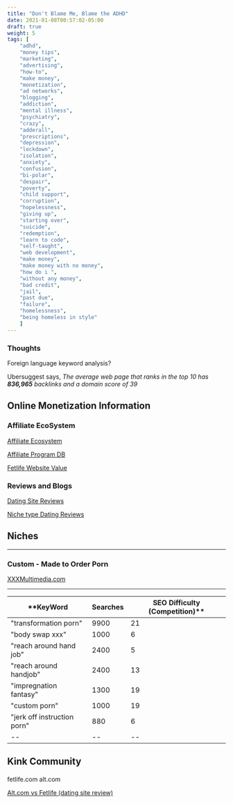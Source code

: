 ```yaml
---
title: "Don't Blame Me, Blame the ADHD"
date: 2021-01-08T00:57:02-05:00
draft: true
weight: 5
tags: [ 
    "adhd",
    "money tips",
    "marketing", 
    "advertising", 
    "how-to", 
    "make money", 
    "monetization", 
    "ad networks", 
    "blogging", 
    "addiction", 
    "mental illness", 
    "psychiatry", 
    "crazy", 
    "adderall", 
    "prescriptions", 
    "depression", 
    "lockdown", 
    "isolation", 
    "anxiety", 
    "confusion", 
    "bi-polar", 
    "despair", 
    "poverty", 
    "child support", 
    "corruption", 
    "hopelessness", 
    "giving up", 
    "starting over", 
    "suicide", 
    "redemption", 
    "learn to code", 
    "self-taught", 
    "web development", 
    "make money", 
    "make money with no money", 
    "how do i ", 
    "without any money", 
    "bad credit", 
    "jail", 
    "past due",
    "failure",
    "homelessness",
    "being homeless in style"
    ]
---
```


### Thoughts

Foreign language keyword analysis?

Ubersuggest says,
*The average web page that ranks in the top 10 has **836,965** backlinks and a domain score of 39*

## Online Monetization Information

### Affiliate EcoSystem

[Affiliate Ecosystem](https://medium.com/@vanderpehlivan/prologue-affiliate-ecosystem-0-c85724dbe617)

[Affiliate Program DB](https://www.affiliateprogramdb.com/)

[Fetlife Website Value](https://www.worthofweb.com/website-value/fetlife.com/)

### Reviews and Blogs

[Dating Site Reviews](https://www.datingsitesreviews.com/index.php?topic=online-dating)

[Niche type Dating Reviews](https://www.datingsitesreviews.com/index.php?topic=types-niche)


## Niches

---

### Custom - Made to Order Porn

[XXXMultimedia.com](https://xxxmultimedia.com/product/1122/custom-porn/)

---

| **KeyWord | Searches | SEO Difficulty (Competition)** | 
|--|--|--|
"transformation porn" | 9900 | 21 
"body swap xxx" | 1000 | 6
"reach around hand job" | 2400 | 5
"reach around handjob" | 2400  | 13
"impregnation fantasy" | 1300 | 19
"custom porn" | 1000 | 19
"jerk off instruction porn"| 880 | 6
| --|--| -- |

## Kink Community

####
fetlife.com
alt.com

[Alt.com vs Fetlife (dating site review)](https://www.datingsitesreviews.com/rating/review.php?rt_id=alt-com&rid=20190712171219118)
